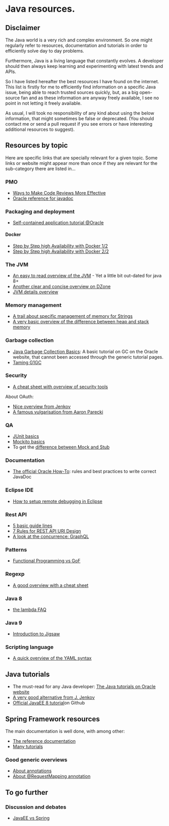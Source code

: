 # Java resources.

## Disclaimer
The Java world is a very rich and complex environment. So one might regularly refer to resources, documentation and tutorials in order to efficiently solve day to day problems.
 
Furthermore, Java is a living language that constantly evolves. A developer should then always keep learning and experimenting with latest trends and APIs. 

So I have listed hereafter the best resources I have found on the internet.
This list is firstly for me to efficiently find information on a specific Java issue, being able to reach trusted sources quickly, but, as a big open-source fan and as these information are anyway freely available, I see no point in not letting it freely available.

As usual, I will took no responsibility of any kind about using the below information, that might sometimes be false or deprecated. (You should contact me or send a pull request if you see errors or have interesting additional resources to suggest).


## Resources by topic
Here are specific links that are specially relevant for a given topic. Some links or website might appear more than once if they are relevant for the sub-category there are listed in...  

### PMO
- [Ways to Make Code Reviews More Effective](https://www.infoq.com/articles/effective-code-reviews)
- [Oracle reference for javadoc](http://docs.oracle.com/javase/7/docs/technotes/tools/windows/javadoc.html)

### Packaging and deployment
- [Self-contained application tutorial @Oracle](https://docs.oracle.com/javase/8/docs/technotes/guides/deploy/self-contained-packaging.html)

#### Docker
- [Step by Step high Availability with Docker 1/2](https://community.oracle.com/docs/DOC-998210)
- [Step by Step high Availability with Docker 2/2](https://community.oracle.com/docs/DOC-1008824)

### The JVM
- [An easy to read overview of the JVM](http://www.artima.com/insidejvm/ed2/jvm.html) - Yet a little bit out-dated for java 8+
- [Another clear and concise overview on DZone](https://dzone.com/articles/jvm-architecture-explained)
- [JVM details overview](http://www.letustweak.com/tutorials/jvm-details/)

### Memory management 
- [A trail about specific management of memory for Strings](http://www.javamex.com/tutorials/memory/string_memory_usage.shtml)
- [A very basic overview of the difference between heap and stack memory](http://net-informations.com/java/cjava/memory.htm)

### Garbage collection
- [Java Garbage Collection Basics](http://www.oracle.com/webfolder/technetwork/tutorials/obe/java/gc01/index.html): A basic tutorial on GC on the Oracle website, that cannot been accessed through the generic tutorial pages.
- [Taming G1GC](http://product.hubspot.com/blog/g1gc-fundamentals-lessons-from-taming-garbage-collection)

### Security
- [A cheat sheet with overview of security tools](https://docs.oracle.com/javase/8/docs/technotes/guides/security/SecurityToolsSummary.html)

About OAuth:
- [Nice overview from Jenkov](http://tutorials.jenkov.com/oauth2/index.html)
- [A famous vulgarisation from Aaron Parecki](https://aaronparecki.com/oauth-2-simplified/)

### QA
- [JUnit basics](http://www.vogella.com/tutorials/JUnit/article.html)
- [Mockito basics](http://www.vogella.com/tutorials/Mockito/article.html)
- To get the [difference between Mock and Stub](https://martinfowler.com/articles/mocksArentStubs.html) 

### Documentation 
- [The official Oracle How-To](http://www.oracle.com/technetwork/java/javase/documentation/index-137868.html): rules and best practices to write correct JavaDoc 

### Eclipse IDE
- [How to setup remote debugging in Eclipse](http://javarevisited.blogspot.de/2011/02/how-to-setup-remote-debugging-in.html#axzz4lmgRkvUo)

### Rest API
- [5 basic guide lines](http://blog.restcase.com/5-basic-rest-api-design-guidelines)
- [7 Rules for REST API URI Design](https://dzone.com/articles/7-rules-for-rest-api-uri-design-1)
- [A look at the concurrence: GraphQL](https://apihandyman.io/and-graphql-for-all-a-few-things-to-think-about-before-blindly-dumping-rest-for-graphql/)

### Patterns
- [Functional Programming vs GoF](https://blog.jooq.org/2016/07/04/how-functional-programming-will-finally-do-away-with-the-gof-patterns/)

### Regexp
- [A good overview with a cheat sheet](http://regexr.com/)

### Java 8
- [the lambda FAQ](http://www.lambdafaq.org)

### Java 9
- [Introduction to Jigsaw](http://openjdk.java.net/projects/jigsaw/quick-start)

### Scripting language
- [A quick overview of the YAML syntax](http://docs.ansible.com/ansible/YAMLSyntax.html)

## Java tutorials

- The must-read for any Java developer: [The Java tutorials on Oracle website](http://docs.oracle.com/javase/tutorial/index.html)
- [A very good alternative from J. Jenkov](http://tutorials.jenkov.com/java)
- [Official JavaEE 8 tutorial](https://javaee.github.io/tutorial/)on Github

## Spring Framework resources

The main documentation is well done, with among other:

- [The reference documentation](https://spring.io/docs/reference)
- [Many tutorials](https://spring.io/guides)

### Good generic overviews
- [About annotations](https://dzone.com/articles/a-guide-to-spring-framework-annotations)
- [About @RequestMapping annotation](https://springframework.guru/spring-requestmapping-annotation/)



## To go further

### Discussion and debates
- [JavaEE vs Spring](https://www.linkedin.com/pulse/j2ee-javaee-vs-spring-hibernate-ian-dai/)